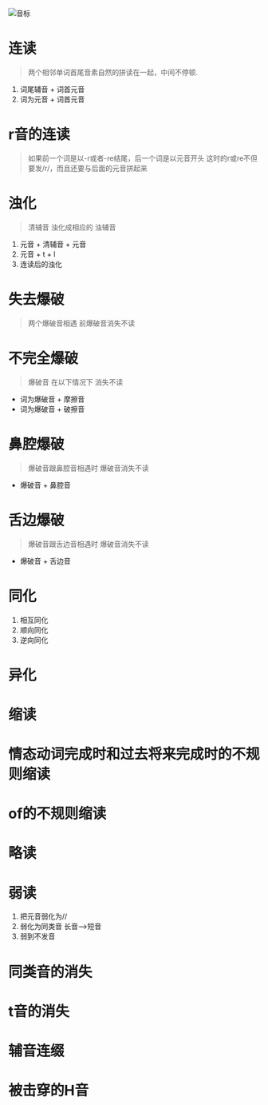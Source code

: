 
![音标](~/Github/Notes/English/phonetic.png) 


# 连读
> 两个相邻单词首尾音素自然的拼读在一起，中间不停顿.

1. 词尾辅音 + 词首元音
2. 词为元音 + 词首元音


# r音的连读
> 
> 如果前一个词是以-r或者-re结尾，后一个词是以元音开头
> 这时的r或re不但要发/r/，而且还要与后面的元音拼起来 


# 浊化
> 清辅音 浊化成相应的 浊辅音

1. 元音 + 清辅音 + 元音
2. 元音 + t + l
3. 连读后的浊化


# 失去爆破
> 两个爆破音相遇 前爆破音消失不读


# 不完全爆破
> 爆破音 在以下情况下 消失不读

- 词为爆破音 + 摩擦音
- 词为爆破音 + 破擦音


# 鼻腔爆破
> 爆破音跟鼻腔音相遇时 爆破音消失不读

- 爆破音 + 鼻腔音

# 舌边爆破
> 爆破音跟舌边音相遇时 爆破音消失不读

- 爆破音 + 舌边音


# 同化
> 

1. 相互同化
2. 顺向同化
3. 逆向同化


# 异化
> 

# 缩读
> 


# 情态动词完成时和过去将来完成时的不规则缩读 
> 


# of的不规则缩读
> 


# 略读
> 


# 弱读
>

1. 把元音弱化为//
2. 弱化为同类音  长音-->短音
3. 弱到不发音


# 同类音的消失
> 


# t音的消失
> 


# 辅音连缀
> 


# 被击穿的H音
> 



